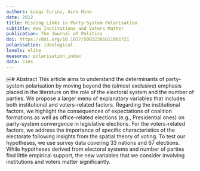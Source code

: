 ```yaml
---
authors: Luigi Curini, Airo Hino
date: 2012
title: Missing Links in Party-System Polarisation 
subtitle: How Institutions and Voters Matter
publication: The Journal of Politics
doi: https://doi.org/10.1017/S0022381611001721
polarisation: ideological
levels: elite
measures: polarisation_index
data: cses
---
```


​￼# Abstract
This article aims to understand the determinants of party-system polarisation by moving beyond the (almost exclusive) emphasis placed in the literature on the role of the electoral system and the number of parties. We propose a larger menu of explanatory variables that includes both institutional and voters-related factors. Regarding the institutional factors, we highlight the consequences of expectations of coalition formations as well as office-related elections (e.g., Presidential ones) on party-system convergence in legislative elections. For the voters-related factors, we address the importance of specific characteristics of the electorate following insights from the spatial theory of voting. To test our hypotheses, we use survey data covering 33 nations and 67 elections. While hypotheses derived from electoral systems and number of parties find little empirical support, the new variables that we consider involving institutions and voters matter significantly.